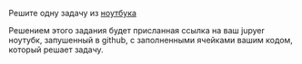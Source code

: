Решите одну задачу из [ноутбука](http://nbviewer.jupyter.org/urls/gitlab.7bits.it/isiganov/ml-course/raw/master/week1/homework/01_homework.ipynb?inline=false)

Решением этого задания будет присланная ссылка на ваш jupyer ноутубк, запушенный в github, с заполненными ячейками вашим кодом, который решает задачу.